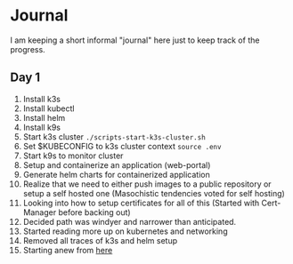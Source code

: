 # Journal

I am keeping a short informal "journal" here just to keep track of the progress.

## Day 1

1. Install k3s
2. Install kubectl
3. Install helm
4. Install k9s
5. Start k3s cluster `./scripts-start-k3s-cluster.sh`
6. Set $KUBECONFIG to k3s cluster context `source .env`
7. Start k9s to monitor cluster
8. Setup and containerize an application (web-portal)
9. Generate helm charts for containerized application
10. Realize that we need to either push images to a public repository or setup a self hosted one
  (Masochistic tendencies voted for self hosting)
11. Looking into how to setup certificates for all of this
  (Started with Cert-Manager before backing out)
12. Decided path was windyer and narrower than anticipated.
13. Started reading more up on kubernetes and networking
14. Removed all traces of k3s and helm setup
15. Starting anew from [here](https://geek-cookbook.funkypenguin.co.nz/kubernetes/cluster/k3s/)